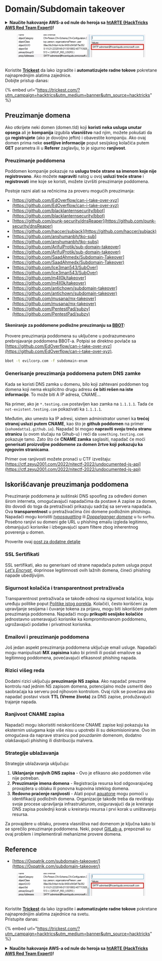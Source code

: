 # Domain/Subdomain takeover

<details>

<summary><strong>Naučite hakovanje AWS-a od nule do heroja sa</strong> <a href="https://training.hacktricks.xyz/courses/arte"><strong>htARTE (HackTricks AWS Red Team Expert)</strong></a><strong>!</strong></summary>

Drugi načini podrške HackTricks-u:

* Ako želite da vidite svoju **kompaniju reklamiranu na HackTricks-u** ili da **preuzmete HackTricks u PDF formatu** proverite [**PLANOVE ZA PRETPLATU**](https://github.com/sponsors/carlospolop)!
* Nabavite [**zvanični PEASS & HackTricks swag**](https://peass.creator-spring.com)
* Otkrijte [**Porodicu PEASS**](https://opensea.io/collection/the-peass-family), našu kolekciju ekskluzivnih [**NFT-ova**](https://opensea.io/collection/the-peass-family)
* **Pridružite se** 💬 [**Discord grupi**](https://discord.gg/hRep4RUj7f) ili [**telegram grupi**](https://t.me/peass) ili nas **pratite** na **Twitteru** 🐦 [**@carlospolopm**](https://twitter.com/hacktricks\_live)**.**
* **Podelite svoje hakovanje trikove slanjem PR-ova na** [**HackTricks**](https://github.com/carlospolop/hacktricks) i [**HackTricks Cloud**](https://github.com/carlospolop/hacktricks-cloud) github repozitorijume.

</details>

<figure><img src="../.gitbook/assets/image (3) (1) (1) (1) (1) (1) (1).png" alt=""><figcaption></figcaption></figure>

\
Koristite [**Trickest**](https://trickest.com/?utm\_campaign=hacktrics\&utm\_medium=banner\&utm\_source=hacktricks) da lako izgradite i **automatizujete radne tokove** pokretane najnaprednijim alatima zajednice.\
Dobijte pristup danas:

{% embed url="https://trickest.com/?utm_campaign=hacktrics&utm_medium=banner&utm_source=hacktricks" %}

## Preuzimanje domena

Ako otkrijete neki domen (domen.tld) koji **koristi neka usluga unutar opsega** ali je **kompanija** izgubila **vlasništvo** nad njim, možete pokušati da ga **registrujete** (ako je dovoljno jeftin) i obavestite kompaniju. Ako ovaj domen prima neke **osetljive informacije** poput sesijskog kolačića putem **GET** parametra ili u **Referer** zaglavlju, to je sigurno **ranjivost**.

### Preuzimanje poddomena

Poddomen kompanije pokazuje na **uslugu treće strane sa imenom koje nije registrovano**. Ako možete **napraviti** nalog u ovoj **usluzi treće strane** i **registrovati** ime koje se koristi, možete izvršiti preuzimanje poddomena.

Postoje razni alati sa rečnicima za proveru mogućih preuzimanja:

* [https://github.com/EdOverflow/can-i-take-over-xyz](https://github.com/EdOverflow/can-i-take-over-xyz)
* [https://github.com/blacklanternsecurity/bbot](https://github.com/blacklanternsecurity/bbot)
* [https://github.com/punk-security/dnsReaper](https://github.com/punk-security/dnsReaper)
* [https://github.com/haccer/subjack](https://github.com/haccer/subjack)
* [https://github.com/anshumanbh/tko-sub](https://github.com/anshumanbh/tko-subs)
* [https://github.com/ArifulProtik/sub-domain-takeover](https://github.com/ArifulProtik/sub-domain-takeover)
* [https://github.com/SaadAhmedx/Subdomain-Takeover](https://github.com/SaadAhmedx/Subdomain-Takeover)
* [https://github.com/Ice3man543/SubOver](https://github.com/Ice3man543/SubOver)
* [https://github.com/m4ll0k/takeover](https://github.com/m4ll0k/takeover)
* [https://github.com/antichown/subdomain-takeover](https://github.com/antichown/subdomain-takeover)
* [https://github.com/musana/mx-takeover](https://github.com/musana/mx-takeover)
* [https://github.com/PentestPad/subzy](https://github.com/PentestPad/subzy)

#### Skeniranje za poddomene podložne preuzimanju sa [BBOT](https://github.com/blacklanternsecurity/bbot):

Provere preuzimanja poddomena su uključene u podrazumevano prebrojavanje poddomena BBOT-a. Potpisi se direktno povlače sa [https://github.com/EdOverflow/can-i-take-over-xyz](https://github.com/EdOverflow/can-i-take-over-xyz).

```bash
bbot -t evilcorp.com -f subdomain-enum
```

### Generisanje preuzimanja poddomena putem DNS zamke

Kada se koristi DNS zamka u domenu, bilo koji zahtevani poddomen tog domena koji nema eksplicitno drugu adresu **će biti rešen na iste informacije**. To može biti A IP adresa, CNAME...

Na primer, ako je `*.testing.com` postavljen kao zamka na `1.1.1.1`. Tada će `not-existent.testing.com` pokazivati ka `1.1.1.1`.

Međutim, ako umesto ka IP adresi, sistem administrator usmeri ka **trećoj stranoj usluzi putem CNAME**, kao što je **github poddomen** na primer (`sohomdatta1.github.io`). Napadač bi mogao **napraviti svoju treću stranu stranicu** (u ovom slučaju na Gihub-u) i reći da `something.testing.com` pokazuje tamo. Zato što će **CNAME zamka** saglasiti, napadač će moći **generisati proizvoljne poddomene za domen žrtve koji pokazuju ka njegovim stranicama**.

Primer ove ranjivosti možete pronaći u CTF izveštaju: [https://ctf.zeyu2001.com/2022/nitectf-2022/undocumented-js-api](https://ctf.zeyu2001.com/2022/nitectf-2022/undocumented-js-api)

## Iskorišćavanje preuzimanja poddomena

Preuzimanje poddomena je suštinski DNS spoofing za određeni domen širom interneta, omogućavajući napadačima da postave A zapise za domen, što dovodi do toga da pretraživači prikazuju sadržaj sa servera napadača. Ova **transparentnost** u pretraživačima čini domene podložnim phishingu. Napadači mogu koristiti [_typosquatting_](https://en.wikipedia.org/wiki/Typosquatting) ili [_Doppelganger domene_](https://en.wikipedia.org/wiki/Doppelg%C3%A4nger) u tu svrhu. Posebno ranjivi su domeni gde URL u phishing emailu izgleda legitimno, obmanjujući korisnike i izbegavajući spam filtere zbog inherentnog poverenja u domen.

Proverite ovaj [post za dodatne detalje](https://0xpatrik.com/subdomain-takeover/)

### **SSL Sertifikati**

SSL sertifikati, ako su generisani od strane napadača putem usluga poput [_Let's Encrypt_](https://letsencrypt.org/), doprinose legitimnosti ovih lažnih domena, čineći phishing napade ubedljivijim.

### **Sigurnost kolačića i transparentnost pretraživača**

Transparentnost pretraživača se takođe odnosi na sigurnost kolačića, koju uređuju politike poput [Politike istog porekla](https://en.wikipedia.org/wiki/Same-origin\_policy). Kolačići, često korišćeni za upravljanje sesijama i čuvanje tokena za prijavu, mogu biti iskorišćeni putem preuzimanja poddomena. Napadači mogu **prikupiti sesijske kolačiće** jednostavno usmeravajući korisnike ka kompromitovanom poddomenu, ugrožavajući podatke i privatnost korisnika.

### **Emailovi i preuzimanje poddomena**

Još jedan aspekt preuzimanja poddomena uključuje email usluge. Napadači mogu manipulisati **MX zapisima** kako bi primili ili poslali emailove sa legitimnog poddomena, povećavajući efikasnost phishing napada.

### **Rizici višeg reda**

Dodatni rizici uključuju **preuzimanje NS zapisa**. Ako napadač preuzme kontrolu nad jednim NS zapisom domena, potencijalno može usmeriti deo saobraćaja ka serveru pod njihovom kontrolom. Ovaj rizik se povećava ako napadač postavi visok **TTL (Vreme života)** za DNS zapise, produžavajući trajanje napada.

### Ranjivost CNAME zapisa

Napadači mogu iskoristiti neiskorišćene CNAME zapise koji pokazuju ka eksternim uslugama koje više nisu u upotrebi ili su dekomisionirane. Ovo im omogućava da naprave stranicu pod pouzdanim domenom, dodatno olakšavajući phishing ili distribuciju malvera.

### **Strategije ublažavanja**

Strategije ublažavanja uključuju:

1. **Uklanjanje ranjivih DNS zapisa** - Ovo je efikasno ako poddomen više nije potreban.
2. **Preuzimanje imena domena** - Registracija resursa kod odgovarajućeg provajdera u oblaku ili ponovna kupovina isteklog domena.
3. **Redovno praćenje ranjivosti** - Alati poput [aquatone](https://github.com/michenriksen/aquatone) mogu pomoći u identifikaciji podložnih domena. Organizacije takođe treba da revidiraju svoje procese upravljanja infrastrukturom, osiguravajući da je kreiranje DNS zapisa poslednji korak u kreiranju resursa i prvi korak u uništavanju resursa.

Za provajdere u oblaku, provera vlasništva nad domenom je ključna kako bi se sprečilo preuzimanje poddomena. Neki, poput [GitLab-a](https://about.gitlab.com/2018/02/05/gitlab-pages-custom-domain-validation/), prepoznali su ovaj problem i implementirali mehanizme provere domena.

## Reference

* [https://0xpatrik.com/subdomain-takeover/](https://0xpatrik.com/subdomain-takeover/)

<figure><img src="../.gitbook/assets/image (3) (1) (1) (1) (1) (1) (1).png" alt=""><figcaption></figcaption></figure>

\
Koristite [**Trickest**](https://trickest.com/?utm\_campaign=hacktrics\&utm\_medium=banner\&utm\_source=hacktricks) da lako izgradite i **automatizujete radne tokove** pokretane najnaprednijim alatima zajednice na svetu.\
Pristupite danas:

{% embed url="https://trickest.com/?utm_campaign=hacktrics&utm_medium=banner&utm_source=hacktricks" %}

<details>

<summary><strong>Naučite hakovanje AWS-a od nule do heroja sa</strong> <a href="https://training.hacktricks.xyz/courses/arte"><strong>htARTE (HackTricks AWS Red Team Expert)</strong></a><strong>!</strong></summary>

Drugi načini podrške HackTricks-u:

* Ako želite da vidite svoju **kompaniju reklamiranu na HackTricks-u** ili da **preuzmete HackTricks u PDF formatu** proverite [**PLANOVE ZA PRIJAVU**](https://github.com/sponsors/carlospolop)!
* Nabavite [**zvanični PEASS & HackTricks swag**](https://peass.creator-spring.com)
* Otkrijte [**The PEASS Family**](https://opensea.io/collection/the-peass-family), našu kolekciju ekskluzivnih [**NFT-ova**](https://opensea.io/collection/the-peass-family)
* **Pridružite se** 💬 [**Discord grupi**](https://discord.gg/hRep4RUj7f) ili [**telegram grupi**](https://t.me/peass) ili nas **pratite** na **Twitteru** 🐦 [**@carlospolopm**](https://twitter.com/hacktricks\_live)**.**
* **Podelite svoje hakovanje trikove slanjem PR-ova na** [**HackTricks**](https://github.com/carlospolop/hacktricks) i [**HackTricks Cloud**](https://github.com/carlospolop/hacktricks-cloud) github repozitorijume.

</details>
